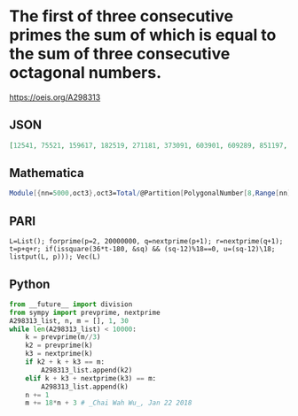 # The first of three consecutive primes the sum of which is equal to the sum of three consecutive octagonal numbers\.
https://oeis.org/A298313
## JSON
```JSON
[12541, 75521, 159617, 182519, 271181, 373091, 603901, 609289, 851197, 983819, 1246757, 2079997, 3299081, 3687421, 4484737, 4692497, 5636171, 7514477, 8273437, 9299831, 10408577, 10430921, 10746557, 10769281, 12739037, 13012487, 14213621, 15440531, 15713959]
```
## Mathematica
```Mathematica
Module[{nn=5000,oct3},oct3=Total/@Partition[PolygonalNumber[8,Range[nn]],3,1];Select[ Partition[Prime[Range[PrimePi[Ceiling[Max[oct3]/3]]]],3,1],MemberQ[ oct3,Total[ #]]&]][[All,1]] (* _Harvey P. Dale_, Dec 03 2022 *)
```
## PARI
```PARI
L=List(); forprime(p=2, 20000000, q=nextprime(p+1); r=nextprime(q+1); t=p+q+r; if(issquare(36*t-180, &sq) && (sq-12)%18==0, u=(sq-12)\18; listput(L, p))); Vec(L)
```
## Python
```Python
from __future__ import division
from sympy import prevprime, nextprime
A298313_list, n, m = [], 1, 30
while len(A298313_list) < 10000:
    k = prevprime(m//3)
    k2 = prevprime(k)
    k3 = nextprime(k)
    if k2 + k + k3 == m:
        A298313_list.append(k2)
    elif k + k3 + nextprime(k3) == m:
        A298313_list.append(k)
    n += 1
    m += 18*n + 3 # _Chai Wah Wu_, Jan 22 2018
```
